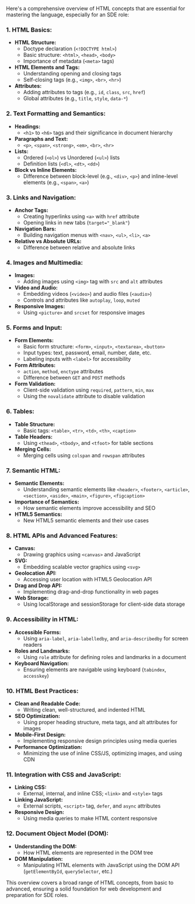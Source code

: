 Here's a comprehensive overview of HTML concepts that are essential for mastering the language, especially for an SDE role:

### **1. HTML Basics:**

- **HTML Structure:**
  - Doctype declaration (`<!DOCTYPE html>`)
  - Basic structure: `<html>`, `<head>`, `<body>`
  - Importance of metadata (`<meta>` tags)
- **HTML Elements and Tags:**
  - Understanding opening and closing tags
  - Self-closing tags (e.g., `<img>`, `<br>`, `<hr>`)
- **Attributes:**
  - Adding attributes to tags (e.g., `id`, `class`, `src`, `href`)
  - Global attributes (e.g., `title`, `style`, `data-*`)

### **2. Text Formatting and Semantics:**

- **Headings:**
  - `<h1>` to `<h6>` tags and their significance in document hierarchy
- **Paragraphs and Text:**
  - `<p>`, `<span>`, `<strong>`, `<em>`, `<br>`, `<hr>`
- **Lists:**
  - Ordered (`<ol>`) vs Unordered (`<ul>`) lists
  - Definition lists (`<dl>`, `<dt>`, `<dd>`)
- **Block vs Inline Elements:**
  - Difference between block-level (e.g., `<div>`, `<p>`) and inline-level elements (e.g., `<span>`, `<a>`)

### **3. Links and Navigation:**

- **Anchor Tags:**
  - Creating hyperlinks using `<a>` with `href` attribute
  - Opening links in new tabs (`target="_blank"`)
- **Navigation Bars:**
  - Building navigation menus with `<nav>`, `<ul>`, `<li>`, `<a>`
- **Relative vs Absolute URLs:**
  - Difference between relative and absolute links

### **4. Images and Multimedia:**

- **Images:**
  - Adding images using `<img>` tag with `src` and `alt` attributes
- **Video and Audio:**
  - Embedding videos (`<video>`) and audio files (`<audio>`)
  - Controls and attributes like `autoplay`, `loop`, `muted`
- **Responsive Images:**
  - Using `<picture>` and `srcset` for responsive images

### **5. Forms and Input:**

- **Form Elements:**
  - Basic form structure: `<form>`, `<input>`, `<textarea>`, `<button>`
  - Input types: text, password, email, number, date, etc.
  - Labeling inputs with `<label>` for accessibility
- **Form Attributes:**
  - `action`, `method`, `enctype` attributes
  - Difference between `GET` and `POST` methods
- **Form Validation:**
  - Client-side validation using `required`, `pattern`, `min`, `max`
  - Using the `novalidate` attribute to disable validation

### **6. Tables:**

- **Table Structure:**
  - Basic tags: `<table>`, `<tr>`, `<td>`, `<th>`, `<caption>`
- **Table Headers:**
  - Using `<thead>`, `<tbody>`, and `<tfoot>` for table sections
- **Merging Cells:**
  - Merging cells using `colspan` and `rowspan` attributes

### **7. Semantic HTML:**

- **Semantic Elements:**
  - Understanding semantic elements like `<header>`, `<footer>`, `<article>`, `<section>`, `<aside>`, `<main>`, `<figure>`, `<figcaption>`
- **Importance of Semantics:**
  - How semantic elements improve accessibility and SEO
- **HTML5 Semantics:**
  - New HTML5 semantic elements and their use cases

### **8. HTML APIs and Advanced Features:**

- **Canvas:**
  - Drawing graphics using `<canvas>` and JavaScript
- **SVG:**
  - Embedding scalable vector graphics using `<svg>`
- **Geolocation API:**
  - Accessing user location with HTML5 Geolocation API
- **Drag and Drop API:**
  - Implementing drag-and-drop functionality in web pages
- **Web Storage:**
  - Using localStorage and sessionStorage for client-side data storage

### **9. Accessibility in HTML:**

- **Accessible Forms:**
  - Using `aria-label`, `aria-labelledby`, and `aria-describedby` for screen readers
- **Roles and Landmarks:**
  - Using `role` attribute for defining roles and landmarks in a document
- **Keyboard Navigation:**
  - Ensuring elements are navigable using keyboard (`tabindex`, `accesskey`)

### **10. HTML Best Practices:**

- **Clean and Readable Code:**
  - Writing clean, well-structured, and indented HTML
- **SEO Optimization:**
  - Using proper heading structure, meta tags, and alt attributes for images
- **Mobile-First Design:**
  - Implementing responsive design principles using media queries
- **Performance Optimization:**
  - Minimizing the use of inline CSS/JS, optimizing images, and using CDN

### **11. Integration with CSS and JavaScript:**

- **Linking CSS:**
  - External, internal, and inline CSS; `<link>` and `<style>` tags
- **Linking JavaScript:**
  - External scripts, `<script>` tag, `defer`, and `async` attributes
- **Responsive Design:**
  - Using media queries to make HTML content responsive

### **12. Document Object Model (DOM):**

- **Understanding the DOM:**
  - How HTML elements are represented in the DOM tree
- **DOM Manipulation:**
  - Manipulating HTML elements with JavaScript using the DOM API (`getElementById`, `querySelector`, etc.)

This overview covers a broad range of HTML concepts, from basic to advanced, ensuring a solid foundation for web development and preparation for SDE roles.
